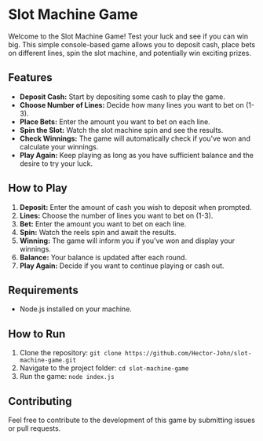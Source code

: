 # Slot Machine Game

Welcome to the Slot Machine Game! Test your luck and see if you can win big. This simple console-based game allows you to deposit cash, place bets on different lines, spin the slot machine, and potentially win exciting prizes.

## Features

- **Deposit Cash:** Start by depositing some cash to play the game.
- **Choose Number of Lines:** Decide how many lines you want to bet on (1-3).
- **Place Bets:** Enter the amount you want to bet on each line.
- **Spin the Slot:** Watch the slot machine spin and see the results.
- **Check Winnings:** The game will automatically check if you've won and calculate your winnings.
- **Play Again:** Keep playing as long as you have sufficient balance and the desire to try your luck.

## How to Play

1. **Deposit:** Enter the amount of cash you wish to deposit when prompted.
2. **Lines:** Choose the number of lines you want to bet on (1-3).
3. **Bet:** Enter the amount you want to bet on each line.
4. **Spin:** Watch the reels spin and await the results.
5. **Winning:** The game will inform you if you've won and display your winnings.
6. **Balance:** Your balance is updated after each round.
7. **Play Again:** Decide if you want to continue playing or cash out.

## Requirements

- Node.js installed on your machine.

## How to Run

1. Clone the repository: `git clone https://github.com/Hector-John/slot-machine-game.git`
2. Navigate to the project folder: `cd slot-machine-game`
3. Run the game: `node index.js`

## Contributing

Feel free to contribute to the development of this game by submitting issues or pull requests.

